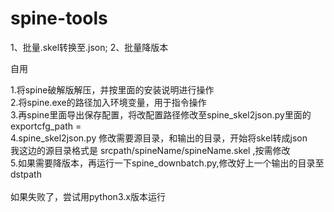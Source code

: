 # spine-tools
1、批量.skel转换至.json; 2、批量降版本

自用

1.将spine破解版解压，并按里面的安装说明进行操作</br>
2.将spine.exe的路径加入环境变量，用于指令操作</br>
3.再spine里面导出保存配置，将改配置路径修改至spine_skel2json.py里面的 exportcfg_path =</br>
4.spine_skel2json.py 修改需要源目录，和输出的目录，开始将skel转成json</br>
  我这边的源目录格式是  srcpath/spineName/spineName.skel ,按需修改</br>
5.如果需要降版本，再运行一下spine_downbatch.py,修改好上一个输出的目录至dstpath</br>
</br>
如果失败了，尝试用python3.x版本运行</br>
